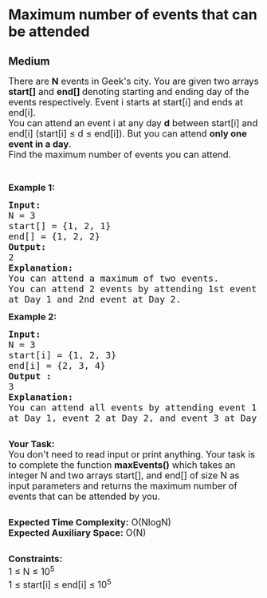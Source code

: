 # Maximum number of events that can be attended
## Medium
<div class="problems_problem_content__Xm_eO"><p><span style="font-size:18px">There are <strong>N</strong> events in&nbsp;Geek's city. You are given two arrays <strong>start[]</strong> and <strong>end[] </strong>denoting starting and ending day of the events respectively. Event i starts at start[i] and ends at end[i].<br>
You can attend an event i at any day <strong>d</strong> between start[i] and end[i] (start[i] ≤ d ≤ end[i]). But you can attend <strong>only one event in a day</strong>.<br>
Find the maximum number of events you can attend.</span></p>

<p>&nbsp;</p>

<p><span style="font-size:18px"><strong>Example 1:</strong></span></p>

<pre><span style="font-size:18px"><strong>Input:
</strong>N = 3
start[] = {1, 2, 1}
end[] = {1, 2, 2}
<strong>Output:
</strong>2
<strong>Explanation:</strong>
You can attend a maximum of two events.
You can attend 2 events by attending 1st event
at Day 1 and 2nd event at Day 2.</span>
</pre>

<div><span style="font-size:18px"><strong>Example 2:</strong></span></div>

<pre><span style="font-size:18px"><strong>Input:
</strong>N = 3
start[i] = {1, 2, 3}
end[i] = {2, 3, 4} 
<strong>Output :</strong>
3</span>
<span style="font-size:18px"><strong>Explanation:</strong>
You can attend all events by attending event 1
at Day 1, event 2 at Day 2, and event 3 at Day 3.</span>
</pre>

<p><br>
<span style="font-size:18px"><strong>Your Task:&nbsp;&nbsp;</strong><br>
You don't need to read input or print anything. Your task is to complete the function <strong>maxEvents()</strong>&nbsp;which takes an integer N and two arrays start[], and end[] of size N as input parameters and returns the maximum number of events that can be attended by you.</span></p>

<p><br>
<span style="font-size:18px"><strong>Expected Time Complexity:</strong> O(NlogN)<br>
<strong>Expected Auxiliary Space:</strong> O(N)</span></p>

<p><br>
<span style="font-size:18px"><strong>Constraints:</strong><br>
1 ≤ N ≤ 10<sup>5</sup><br>
1 ≤ start[i]&nbsp;≤ end[i] ≤ 10<sup>5</sup></span></p>
</div>